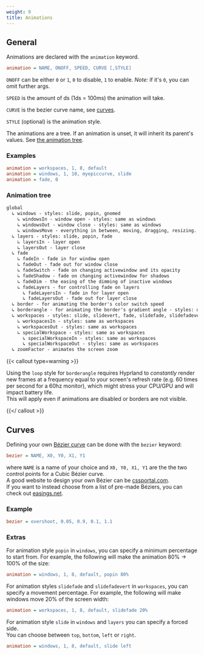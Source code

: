 ```yaml
---
weight: 9
title: Animations
---
```


## General

Animations are declared with the `animation` keyword.

```ini
animation = NAME, ONOFF, SPEED, CURVE [,STYLE]
```

`ONOFF` can be either `0` or `1`, `0` to disable, `1` to enable. _Note:_ if it's `0`, you
can omit further args.

`SPEED` is the amount of ds (1ds = 100ms) the animation will take.

`CURVE` is the bezier curve name, see [curves](#curves).

`STYLE` (optional) is the animation style.

The animations are a tree. If an animation is unset, it will inherit its
parent's values. See [the animation tree](#animation-tree).

### Examples

```ini
animation = workspaces, 1, 8, default
animation = windows, 1, 10, myepiccurve, slide
animation = fade, 0
```

### Animation tree

```txt
global
  ↳ windows - styles: slide, popin, gnomed
    ↳ windowsIn - window open - styles: same as windows
    ↳ windowsOut - window close - styles: same as windows
    ↳ windowsMove - everything in between, moving, dragging, resizing.
  ↳ layers - styles: slide, popin, fade
    ↳ layersIn - layer open
    ↳ layersOut - layer close
  ↳ fade
    ↳ fadeIn - fade in for window open
    ↳ fadeOut - fade out for window close
    ↳ fadeSwitch - fade on changing activewindow and its opacity
    ↳ fadeShadow - fade on changing activewindow for shadows
    ↳ fadeDim - the easing of the dimming of inactive windows
    ↳ fadeLayers - for controlling fade on layers
      ↳ fadeLayersIn - fade in for layer open
      ↳ fadeLayersOut - fade out for layer close
  ↳ border - for animating the border's color switch speed
  ↳ borderangle - for animating the border's gradient angle - styles: once (default), loop
  ↳ workspaces - styles: slide, slidevert, fade, slidefade, slidefadevert
    ↳ workspacesIn - styles: same as workspaces
    ↳ workspacesOut - styles: same as workspaces
    ↳ specialWorkspace - styles: same as workspaces
      ↳ specialWorkspaceIn - styles: same as workspaces
      ↳ specialWorkspaceOut - styles: same as workspaces
  ↳ zoomFactor - animates the screen zoom
```

{{< callout type=warning >}}

Using the `loop` style for `borderangle` requires Hyprland to _constantly_ render new frames at a frequency equal to your screen's refresh rate (e.g. 60 times per second for a 60hz monitor), which might stress your CPU/GPU and will impact battery life. <br>
This will apply even if animations are disabled or borders are not visible.

{{</ callout >}}

## Curves

Defining your own [Bézier curve](https://en.wikipedia.org/wiki/B%C3%A9zier_curve) can be done with the `bezier` keyword:

```ini
bezier = NAME, X0, Y0, X1, Y1
```

where `NAME` is a name of your choice and `X0, Y0, X1, Y1` are the the two control points for a Cubic Bézier curve. <br>
A good website to design your own Bézier can be [cssportal.com](https://www.cssportal.com/css-cubic-bezier-generator/). <br>
If you want to instead choose from a list of pre-made Béziers, you can check out [easings.net](https://easings.net).

### Example

```ini
bezier = overshoot, 0.05, 0.9, 0.1, 1.1
```

### Extras

For animation style `popin` in `windows`, you can specify a minimum percentage
to start from. For example, the following will make the animation 80% -> 100% of
the size:

```ini
animation = windows, 1, 8, default, popin 80%
```

For animation styles `slidefade` and `slidefadevert` in `workspaces`, you can
specify a movement percentage. For example, the following will make windows move
20% of the screen width:

```ini
animation = workspaces, 1, 8, default, slidefade 20%
```

For animation style `slide` in `windows` and `layers` you can specify a forced side. <br>
You can choose between `top`, `bottom`, `left` or `right`.

```ini
animation = windows, 1, 8, default, slide left
```


